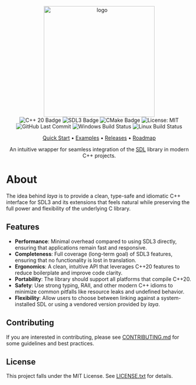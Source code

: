 <!-- Temporary disable markdownlint for specific rules to allow inline html -->
<!-- markdownlint-disable MD033 MD041 -->

<div align="center">
  <image alt="logo" src="docs/assets/logo_cropped.png" width="300"/>
</div>

<div align="center">
    <image alt="C++ 20 Badge" src="https://img.shields.io/badge/C%2B%2B-20-064F8C?logo=cplusplus&logoColor=white"/>
    <image alt="SDL3 Badge" src="https://img.shields.io/badge/SDL-3-064F8C?logo=files&logoColor=white"/>
    <image alt="CMake Badge" src="https://img.shields.io/badge/CMake-3.21-064F8C?logo=cmake&logoColor=white"/>
    <image alt="License: MIT" src="https://img.shields.io/github/license/radicazz/laya?color=orange&logo=open-source-initiative&logoColor=white"/>
</div>

<div align="center">
    <image alt="GitHub Last Commit" src="https://img.shields.io/github/last-commit/radicazz/laya?logo=github&logoColor=white"/>
    <image alt="Windows Build Status" src="https://github.com/radicazz/laya/actions/workflows/build_windows.yml/badge.svg?branch="/>
    <image alt="Linux Build Status" src="https://github.com/radicazz/laya/actions/workflows/build_linux.yml/badge.svg?branch="/>
</div>

<div align="center">
    <p>
        <a href="docs/quick_start.md">Quick Start</a> •
        <a href="examples">Examples</a> •
        <a href="https://github.com/radicazz/laya/releases">Releases</a> •
        <a href="docs/design/roadmap.md">Roadmap</a>
    </p>
</div>

<!--
<div align="center">
    <image alt="GitHub Repo Size" src="https://img.shields.io/github/repo-size/radicazz/laya?logo=github&logoColor=white"/>
    <image alt="License: MIT" src="https://img.shields.io/github/license/radicazz/laya?color=orange&logo=open-source-initiative&logoColor=white"/>
    <image alt="GitHub Issues" src="https://img.shields.io/github/issues/radicazz/laya?logo=github&logoColor=white"/>
</div>
-->

<div align="center">
    <p>An intuitive wrapper for seamless integration of the <a href="https://github.com/libsdl-org/SDL">SDL</a> library in modern C++ projects.</p>
</div>

<!--
<div align="center">
    <p>
    The idea behind <i>laya</i> is to provide a clean, type-safe and idiomatic C++ interface for SDL and its extensions that feels natural while preserving the full power and flexibility of the underlying C library.
    </p>
</div>
-->

<!-- markdownlint-enable MD033 MD041 -->

# About

The idea behind *laya* is to provide a clean, type-safe and idiomatic C++ interface for SDL3 and its extensions that feels natural while preserving the full power and flexibility of the underlying C library.

## Features

- **Performance**: Minimal overhead compared to using SDL3 directly, ensuring that applications remain fast and responsive.
- **Completeness**: Full coverage (long-term goal) of SDL3 features, ensuring that no functionality is lost in translation.
- **Ergonomics**: A clean, intuitive API that leverages C++20 features to reduce boilerplate and improve code clarity.
- **Portability**: The library should support all platforms that compile C++20.
- **Safety**: Use strong typing, RAII, and other modern C++ idioms to minimize common pitfalls like resource leaks and undefined behavior.
- **Flexibility**: Allow users to choose between linking against a system-installed SDL or using a vendored version provided by *laya*.

## Contributing

If you are interested in contributing, please see [CONTRIBUTING.md](CONTRIBUTING.md) for some guidelines and best practices.

## License

This project falls under the MIT License. See [LICENSE.txt](LICENSE.txt) for details.
